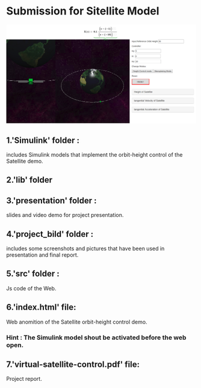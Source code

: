 # Submission for Sitellite Model
![image](projekt_bild/interface.png)
## 1.'Simulink' folder :
includes Simulink models that implement the orbit-height control of the Satellite demo.  
## 2.'lib' folder 
## 3.'presentation' folder : 
slides and video demo for project presentation.
## 4.'project_bild' folder :
includes some screenshots and pictures that have been used in presentation and final report.
## 5.'src' folder :
Js code of the Web.
## 6.'index.html' file:
Web anomition of the Satellite orbit-height control demo.
### Hint : The Simulink model shout be activated before the web open.
## 7.'virtual-satellite-control.pdf' file:
Project report.
